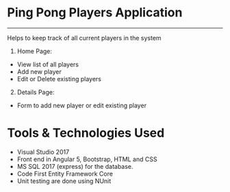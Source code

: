 # Ping Pong Players Application
----------------------------------------------------------------
Helps to keep track of all current players in the system

1) Home Page:
* View list of all players
* Add new player
* Edit or Delete existing players

2) Details Page:
* Form to add new player or edit existing player

# Tools & Technologies Used

* Visual Studio 2017 
* Front end in Angular 5, Bootstrap, HTML and CSS
* MS SQL 2017 (express) for the database.
* Code First Entity Framework Core
* Unit testing are done using NUnit
